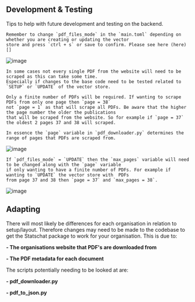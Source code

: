 ## Development & Testing

Tips to help with future development and testing on the backend.

```
Remember to change `pdf_files_mode` in the `main.toml` depending on whether you are creating or updating the vector
store and press `ctrl + s` or save to confirm. Please see here (here)[]
```

![image](https://github.com/user-attachments/assets/fc99cef5-7bf7-486c-9272-d2d6342ed95c)

```
In some cases not every single PDF from the website will need to be scraped as this can take some time.
Especially if changes to the base code need to be tested related to `SETUP` or `UPDATE` of the vector store.

Only a finite number of PDFs will be required. If wanting to scrape PDFs from only one page then `page = 38`
not `page = 1` as that will scrape all PDFs. Be aware that the higher the page number the older the publications
that will be scraped from the website. So for example if `page = 37` the oldest 2 pages 37 and 38 will scraped.

In essence the `page` variable in `pdf_downloader.py` determines the range of pages that PDFs are scraped from.
```
![image](https://github.com/user-attachments/assets/5ffe7917-8d32-4b8b-8724-0f21159ccc35)

```
If `pdf_files_mode` = `UPDATE` then the `max_pages` variable will need to be changed along with the `page` variable
if only wanting to have a finite number of PDFs. For example if wanting to `UPDATE` the vector store with  PDFs
from page 37 and 38 then `page = 37` and `max_pages = 38`.
```
![image](https://github.com/user-attachments/assets/b6179157-bf89-4be9-a6be-58356cb4f6b2)

## Adapting

There will most likely be differences for each organisation in relation to setup/layout. Therefore changes may need
to be made to the codebase to get the Statschat package to work for your organisation. This is due to:

**- The organisations website that PDF's are downloaded from**

**- The PDF metadata for each document**

The scripts potentially needing to be looked at are:

**- pdf_downloader.py**

**- pdf_to_json.py**
